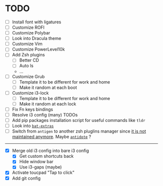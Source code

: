 # TODO

- [ ] Install font with ligatures
- [ ] Customize ROFI
- [ ] Customize Polybar
- [ ] Look into Dracula theme
- [ ] Customize Vim
- [ ] Customize PowerLevel10k
- [ ] Add Zsh plugins
    - [ ] Better CD
    - [ ] Auto ls
    - ...
- [ ] Customize Grub
    - [ ] Template it to be different for work and home
    - [ ] Make it random at each boot
- [ ] Customize i3-lock
    - [ ] Template it to be different for work and home
    - [ ] Make it random at each lock
- [ ] Fix Fn keys bindings
- [ ] Resolve i3 config (many) TODOs
- [ ] Add pip packages installation script for useful commands like `tldr`
- [ ] Look into [`bat-extras`](https://github.com/eth-p/bat-extras/tree/master)
- [ ] Switch from `antigen` to another zsh pluglins manager since [it is not maintained anymore](https://github.com/zsh-users/antigen/issues/725). Maybe [`antidote`](https://github.com/mattmc3/antidote) ?

---

- [X] Merge old i3 config into bare i3 config
    - [X] Get custom shortcuts back
    - [X] Hide window bar
    - [X] Use i3-gaps (maybe)
- [X] Activate toucpad "Tap to click"
- [X] Add git config
